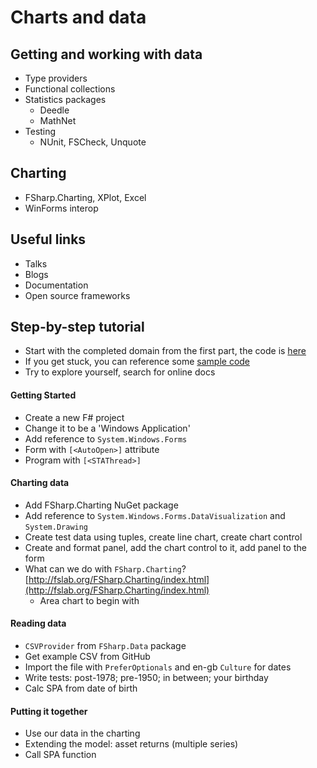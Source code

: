 # Charts and data

## Getting and working with data
  - Type providers
  - Functional collections
  - Statistics packages
    - Deedle
    - MathNet
  - Testing
    - NUnit, FSCheck, Unquote

## Charting
  - FSharp.Charting, XPlot, Excel
  - WinForms interop

## Useful links
  - Talks
  - Blogs
  - Documentation
  - Open source frameworks

## Step-by-step tutorial

- Start with the completed domain from the first part, the code is [here](../DomainModelling/DomainModelling.fs)
- If you get stuck, you can reference some [sample code](./ChartsAndData)
- Try to explore yourself, search for online docs

#### Getting Started

- Create a new F# project
- Change it to be a 'Windows Application'
- Add reference to `System.Windows.Forms`
- Form with `[<AutoOpen>]` attribute
- Program with `[<STAThread>]`

#### Charting data

- Add FSharp.Charting NuGet package
- Add reference to `System.Windows.Forms.DataVisualization` and `System.Drawing`
- Create test data using tuples, create line chart, create chart control
- Create and format panel, add the chart control to it, add panel to the form
- What can we do with `FSharp.Charting`? [http://fslab.org/FSharp.Charting/index.html](http://fslab.org/FSharp.Charting/index.html)
  - Area chart to begin with

#### Reading data

- `CSVProvider` from `FSharp.Data` package
- Get example CSV from GitHub
- Import the file with `PreferOptionals` and en-gb `Culture` for dates
- Write tests: post-1978; pre-1950; in between; your birthday
- Calc SPA from date of birth

#### Putting it together

- Use our data in the charting
- Extending the model: asset returns (multiple series)
- Call SPA function
